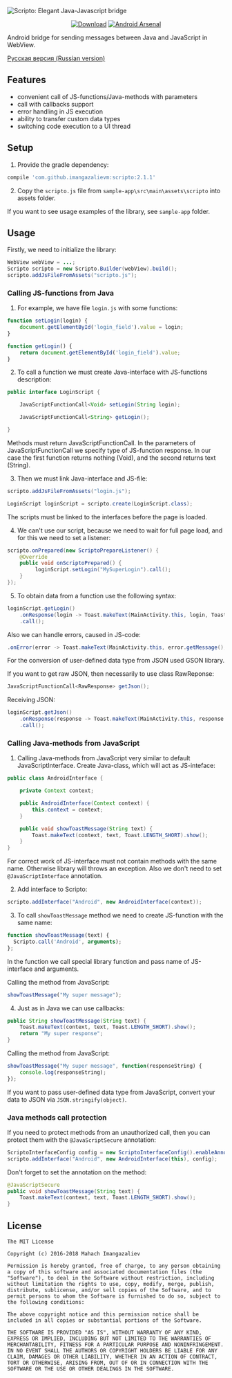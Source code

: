 ![Scripto: Elegant Java-Javascript bridge](art/Scripto.png)

<p align="center">
<a href="https://bintray.com/imangazaliev/maven/scripto/_latestVersion"><img alt="Download" src="https://api.bintray.com/packages/imangazaliev/maven/scripto/images/download.svg" /></a>
<a href="https://android-arsenal.com/details/1/3983"><img alt="Android Arsenal" src="https://img.shields.io/badge/Android%20Arsenal-Scripto-brightgreen.svg?style=flat" /></a>
</p>

Android bridge for sending messages between Java and JavaScript in WebView.

[Русская версия (Russian version)](README-RU.md)

## Features

- convenient call of JS-functions/Java-methods with parameters
- call with callbacks support
- error handling in JS execution
- ability to transfer custom data types
- switching code execution to a UI thread

## Setup

1. Provide the gradle dependency:

```gradle
compile 'com.github.imangazalievm:scripto:2.1.1'
```

2. Copy the `scripto.js` file from `sample-app\src\main\assets\scripto` into assets folder.

If you want to see usage examples of the library, see `sample-app` folder.

## Usage

Firstly, we need to initialize the library:

```java
WebView webView = ...;
Scripto scripto = new Scripto.Builder(webView).build();
scripto.addJsFileFromAssets("scripto.js");
```


### Calling JS-functions from Java

1. For example, we have file ```login.js``` with some functions:

```javascript
function setLogin(login) {
    document.getElementById('login_field').value = login;
}

function getLogin() {
    return document.getElementById('login_field').value;
}
```

2. To call a function we must create Java-interface with JS-functions description:

```java
public interface LoginScript {

    JavaScriptFunctionCall<Void> setLogin(String login);

    JavaScriptFunctionCall<String> getLogin();

}
```

Methods must return JavaScriptFunctionCall. In the parameters of JavaScriptFunctionCall we specify type of JS-function response. In our case the first function returns nothing (Void), and the second returns text (String).

3. Then we must link Java-interface and JS-file:

```java
scripto.addJsFileFromAssets("login.js");

LoginScript loginScript = scripto.create(LoginScript.class);
```

The scripts must be linked to the interfaces before the page is loaded.

4. We can't use our script, because we need to wait for full page load, and for this we need to set a listener:

```java
scripto.onPrepared(new ScriptoPrepareListener() {
    @Override
    public void onScriptoPrepared() {
         loginScript.setLogin("MySuperLogin").call();
    }
});
```

5. To obtain data from a function use the following syntax:

```java
loginScript.getLogin()
    .onResponse(login -> Toast.makeText(MainActivity.this, login, Toast.LENGTH_LONG).show())
    .call();
```

Also we can handle errors, caused in JS-code:

```java
.onError(error -> Toast.makeText(MainActivity.this, error.getMessage(), Toast.LENGTH_SHORT).show())
```

For the conversion of user-defined data type from JSON used GSON library.

If you want to get raw JSON, then necessarily to use class RawReponse:

```java
JavaScriptFunctionCall<RawResponse> getJson();
```

Receiving JSON:

```java
loginScript.getJson()
    .onResponse(response -> Toast.makeText(MainActivity.this, response.getResponse(), Toast.LENGTH_LONG).show())
    .call();
```

### Calling Java-methods from JavaScript

1. Calling Java-methods from JavaScript very similar to default JavaScriptInterface. Create Java-class, which will act as JS-inteface:

```java
public class AndroidInterface {

    private Context context;

    public AndroidInterface(Context context) {
        this.context = context;
    }

    public void showToastMessage(String text) {
        Toast.makeText(context, text, Toast.LENGTH_SHORT).show();
    }
}
```
For correct work of JS-interface must not contain methods with the same name. Otherwisе library will throws an exception. Also we don't need to set ```@JavaScriptInterface``` annotation.

2. Add interface to Scripto:

```java
scripto.addInterface("Android", new AndroidInterface(context));
```

3. To call ```showToastMessage``` method we need to create JS-function with the same name:

```javascript
function showToastMessage(text) {
  Scripto.call('Android', arguments);
};
```

In the function we call special library function  and pass name of JS-interface  and arguments.

Calling the method from JavaScript:

```javascript
showToastMessage("My super message");
```

4. Just as in Java we can use callbacks:

```java
public String showToastMessage(String text) {
    Toast.makeText(context, text, Toast.LENGTH_SHORT).show();
    return "My super response";
}
```

Calling the method from JavaScript:

```javascript
showToastMessage("My super message", function(responseString) {
    console.log(responseString);
});
```

If you want to pass  user-defined data type from JavaScript, convert your data to JSON via ```JSON.stringify(object)```.

### Java methods call protection

If you need to protect methods from an unauthorized call, then you can protect them with the ```@JavaScriptSecure``` annotation:

```java
ScriptoInterfaceConfig config = new ScriptoInterfaceConfig().enableAnnotationProtection(true);
scripto.addInterface("Android", new AndroidInterface(this), config);
```

Don't forget to set the annotation on the method:

```java
@JavaScriptSecure
public void showToastMessage(String text) {
    Toast.makeText(context, text, Toast.LENGTH_SHORT).show();
}
```

## License

```
The MIT License

Copyright (c) 2016-2018 Mahach Imangazaliev

Permission is hereby granted, free of charge, to any person obtaining a copy of this software and associated documentation files (the "Software"), to deal in the Software without restriction, including without limitation the rights to use, copy, modify, merge, publish, distribute, sublicense, and/or sell copies of the Software, and to permit persons to whom the Software is furnished to do so, subject to the following conditions:

The above copyright notice and this permission notice shall be included in all copies or substantial portions of the Software.

THE SOFTWARE IS PROVIDED "AS IS", WITHOUT WARRANTY OF ANY KIND, EXPRESS OR IMPLIED, INCLUDING BUT NOT LIMITED TO THE WARRANTIES OF MERCHANTABILITY, FITNESS FOR A PARTICULAR PURPOSE AND NONINFRINGEMENT. IN NO EVENT SHALL THE AUTHORS OR COPYRIGHT HOLDERS BE LIABLE FOR ANY CLAIM, DAMAGES OR OTHER LIABILITY, WHETHER IN AN ACTION OF CONTRACT, TORT OR OTHERWISE, ARISING FROM, OUT OF OR IN CONNECTION WITH THE SOFTWARE OR THE USE OR OTHER DEALINGS IN THE SOFTWARE.
```
